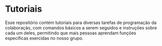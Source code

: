 # Tutoriais
Esse repositório contém tutoriais para diversas tarefas de programação da colaboração, com comandos básicos a serem seguidos e instruções sobre cada um deles, permitindo que mais pessoas aprendam funções específicas exercidas no nosso grupo.
